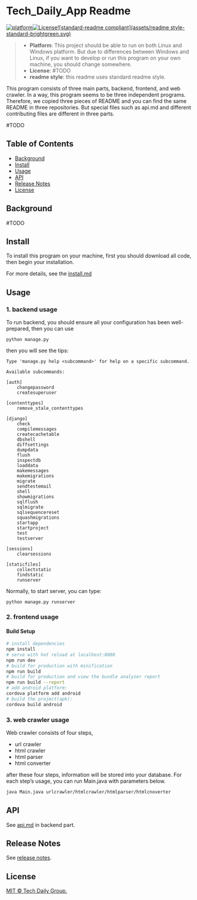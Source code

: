 # Tech_Daily_App Readme

[![platform](https://img.shields.io/badge/platform-Linux/Windows-brightgreen.svg?style=flat-square)]()[![License](https://img.shields.io/badge/license-MIT-brightgreen.svg)](https://www.apache.org/licenses/LICENSE-2.0)[![standard-readme compliant](assets/readme style-standard-brightgreen.svg)](https://github.com/RichardLitt/standard-readme)

> -   **Platform**: This project should be able to run on both Linux and Windows platform. But due to differences between Windows and Linux, if you want to develop or run this program on your own machine, you should change somewhere.
> -   **License**: #TODO
> -   **readme style**: this readme uses standard readme style.

This program consists of three main parts, backend, frontend, and web crawler. In a way, this program seems to be three independent programs. Therefore, we copied three pieces of README and you can find the same README in three repositories. But special files such as api.md and different contributing files are different in three parts.

#TODO

## Table of Contents

- [Background](#background)
- [Install](#install)
- [Usage](#usage)
- [API](#api)
- [Release Notes](#releasenotes)
- [License](#license)

## Background

#TODO

## Install

To install this program on your machine, first you should download all code, then begin your installation.

For more details, see the [install.md](./install.md)

## Usage

### 1. backend usage

To run backend, you should ensure all your configuration has been well-prepared, then you can use

```shell
python manage.py
```

then you will see the tips:

```shell
Type 'manage.py help <subcommand>' for help on a specific subcommand.

Available subcommands:

[auth]
    changepassword
    createsuperuser

[contenttypes]
    remove_stale_contenttypes
    
[django]
    check
    compilemessages
    createcachetable
    dbshell
    diffsettings
    dumpdata
    flush
    inspectdb
    loaddata
    makemessages
    makemigrations
    migrate
    sendtestemail
    shell
    showmigrations
    sqlflush
    sqlmigrate
    sqlsequencereset
    squashmigrations
    startapp
    startproject
    test
    testserver

[sessions]
    clearsessions

[staticfiles]
    collectstatic
    findstatic
    runserver
```

Normally, to start server, you can type:

```shell
python manage.py runserver
```

### 2. frontend usage

#### Build Setup

``` bash
# install dependencies
npm install
# serve with hot reload at localhost:8080
npm run dev
# build for production with minification
npm run build
# build for production and view the bundle analyzer report
npm run build --report
# add android platform:
cordova platform add android
# build the project(apk):
cordova build android
```

### 3. web crawler usage

Web crawler consists of four steps,

-   url crawler
-   html crawler
-   html parser
-   html converter

after these four steps, information will be stored into your database. For each step’s usage, you can run Main.java with parameters below.

```bash
java Main.java urlcrawler/htmlcrawler/htmlparser/htmlcnoverter
```

## API

See [api.md](api.md) in backend part.

## Release Notes

See [release notes](./release_notes.md).

## License

[MIT © Tech Daily Group.](../LICENSE)

